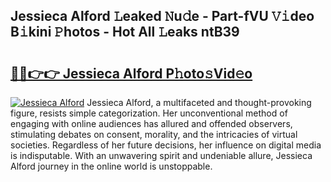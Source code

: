 ## Jessieca Alford 𝙻eaked 𝙽u𝚍e - Part-fVU 𝚅𝚒deo B𝚒kini 𝙿hotos - Hot All 𝙻eaks ntB39

# <h2><a href="http://ld2ayu2.urlbe.top/?page=Jessieca+Alford">🔗🔗👉👉 Jessieca Alford P𝚑oto𝚜Vid𝚎o</a></h2>

[![Jessieca Alford](https://i.imgur.com/eBuTRDB.gif)](http://ld2ayu2.urlbe.top/?page=Jessieca+Alford)
Jessieca Alford, a multifaceted and thought-provoking figure, resists simple categorization. Her unconventional method of engaging with online audiences has allured and offended observers, stimulating debates on consent, morality, and the intricacies of virtual societies. Regardless of her future decisions, her influence on digital media is indisputable. With an unwavering spirit and undeniable allure, Jessieca Alford journey in the online world is unstoppable.
